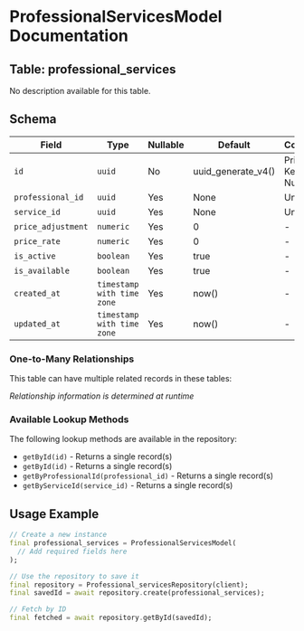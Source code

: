 # ProfessionalServicesModel Documentation

## Table: professional_services

No description available for this table.

## Schema

| Field | Type | Nullable | Default | Constraints |
|-------|------|----------|---------|-------------|
| `id` | `uuid` | No | uuid_generate_v4() | Primary Key, Not Null |
| `professional_id` | `uuid` | Yes | None | Unique |
| `service_id` | `uuid` | Yes | None | Unique |
| `price_adjustment` | `numeric` | Yes | 0 | - |
| `price_rate` | `numeric` | Yes | 0 | - |
| `is_active` | `boolean` | Yes | true | - |
| `is_available` | `boolean` | Yes | true | - |
| `created_at` | `timestamp with time zone` | Yes | now() | - |
| `updated_at` | `timestamp with time zone` | Yes | now() | - |

### One-to-Many Relationships

This table can have multiple related records in these tables:

*Relationship information is determined at runtime*


### Available Lookup Methods

The following lookup methods are available in the repository:

- `getById(id)` - Returns a single record(s)
- `getById(id)` - Returns a single record(s)
- `getByProfessionalId(professional_id)` - Returns a single record(s)
- `getByServiceId(service_id)` - Returns a single record(s)


## Usage Example

```dart
// Create a new instance
final professional_services = ProfessionalServicesModel(
  // Add required fields here
);

// Use the repository to save it
final repository = Professional_servicesRepository(client);
final savedId = await repository.create(professional_services);

// Fetch by ID
final fetched = await repository.getById(savedId);
```
